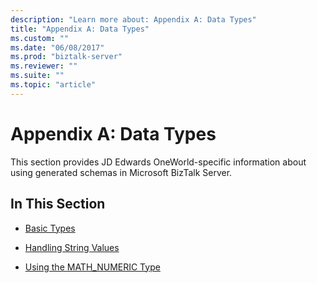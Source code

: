 ```yaml
---
description: "Learn more about: Appendix A: Data Types"
title: "Appendix A: Data Types"
ms.custom: ""
ms.date: "06/08/2017"
ms.prod: "biztalk-server"
ms.reviewer: ""
ms.suite: ""
ms.topic: "article"
---
```

# Appendix A: Data Types
This section provides JD Edwards OneWorld-specific information about using generated schemas in Microsoft BizTalk Server.  
  
## In This Section  
  
-   [Basic Types](../core/basic-types1.md)  
  
-   [Handling String Values](../core/handling-string-values1.md)  
  
-   [Using the MATH_NUMERIC Type](../core/using-the-math-numeric-type2.md)
